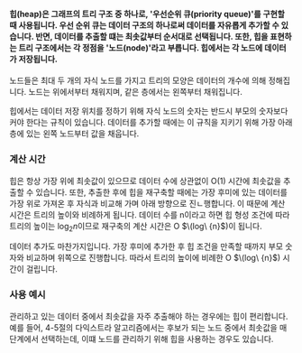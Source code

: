 #### 힙(heap)은 그래프의 트리 구조 중 하나로, '우선순위 큐(priority queue)'를 구현할 때 사용됩니다. 우선 순위 큐는 데이터 구조의 하나로써 데이터를 자유롭게 추가할 수 있습니다. 반면, 데이터를 추출할 떄는 최솟값부터 순서대로 선택됩니다. 또한, 힙을 표현하는 트리 구조에서는 각 정점을 '노드(node)'라고 부릅니다. 힙에서는 각 노드에 데이터가 저장됩니다.

노드들은 최대 두 개의 자식 노드를 가지고 트리의 모양은 데이터의 개수에 의해 정해집니다. 노드는 위에서부터 채워지며, 같은 층에서는 왼쪽부터 채워집니다.

힙에서는 데이터 저장 위치를 정하기 위해 자식 노드의 숫자는 반드시 부모의 숫자보다 커야 한다는 규칙이 있습니다. 데이터를 추가할 때에는 이 규칙을 지키기 위해 가장 아래층에 있는 왼쪽 노드부터 값을 채웁니다.


### 계산 시간

힙은 항상 가장 위에 최솟값이 있으므로 데이터 수에 상관없이 O(1) 시간에 최솟값을 추출할 수 있습니다. 또한, 추출한 후에 힙을 재구축할 때에는 가장 후미에 있는 데이터를 가장 위로 가져온 후
자식과 비교해 가며 아래 방향으로 진ㄴ행합니다. 이 때문에 계산 시간은 트리의 높이와 비례하게 됩니다. 데이터 수를 n이라고 하면 힙 형성 조건에 따라 트리의 높이는 $\log_{2}{n}$이므로 재구축의 계산 시간은 O $\(log\ {n}$)이 됩니다.

데이터 추가도 마찬가지입니다. 가장 후미에 추가한 후 힙 조건을 만족할 때까지 부모 숫자와 비교하며 위쪽으로 진행합니다. 따라서 트리의 높이에 비례한 O $\(log\ {n}$) 시간이 걸립니다.

### 사용 예시

관리하고 있는 데이터 중에서 최솟값을 자주 추출해야 하는 경우에는 힙이 편리합니다. 예를 들어, 4-5절의 다익스트라 알고리즘에서는 후보가 되는 노드 중에서 최솟값을 매 단계에서 선택하는데, 이떄 노드를 관리하기 위해 힙을 사용하는 경우도 있습니다.
